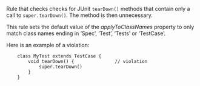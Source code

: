 Rule that checks checks for JUnit `tearDown()` methods that contain only
a call to `super.tearDown()`. The method is then unnecessary.

This rule sets the default value of the *applyToClassNames* property to
only match class names ending in ‘Spec’, ‘Test’, ‘Tests’ or ‘TestCase’.

Here is an example of a violation:

``` 
    class MyTest extends TestCase {
        void tearDown() {               // violation
            super.tearDown()
        }
    }
```
